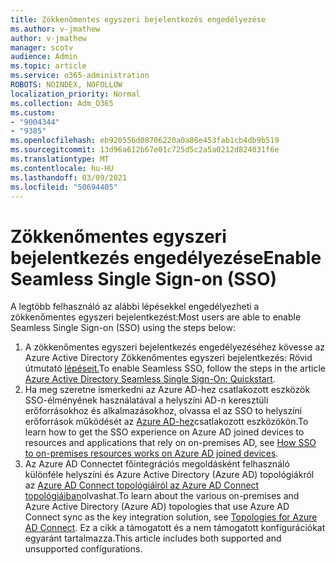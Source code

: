 ```yaml
---
title: Zökkenőmentes egyszeri bejelentkezés engedélyezése
ms.author: v-jmathew
author: v-jmathew
manager: scotv
audience: Admin
ms.topic: article
ms.service: o365-administration
ROBOTS: NOINDEX, NOFOLLOW
localization_priority: Normal
ms.collection: Adm_O365
ms.custom:
- "9004344"
- "9385"
ms.openlocfilehash: eb920556d08706220a0a86e453fab1cb4db9b519
ms.sourcegitcommit: 13d96a612b67e01c725d5c2a5a0212d824031f6e
ms.translationtype: MT
ms.contentlocale: hu-HU
ms.lasthandoff: 03/09/2021
ms.locfileid: "50694405"
---
```

# <a name="enable-seamless-single-sign-on-sso"></a><span data-ttu-id="9ce04-102">Zökkenőmentes egyszeri bejelentkezés engedélyezése</span><span class="sxs-lookup"><span data-stu-id="9ce04-102">Enable Seamless Single Sign-on (SSO)</span></span>

<span data-ttu-id="9ce04-103">A legtöbb felhasználó az alábbi lépésekkel engedélyezheti a zökkenőmentes egyszeri bejelentkezést:</span><span class="sxs-lookup"><span data-stu-id="9ce04-103">Most users are able to enable Seamless Single Sign-on (SSO) using the steps below:</span></span>

1. <span data-ttu-id="9ce04-104">A zökkenőmentes egyszeri bejelentkezés engedélyezéséhez kövesse az Azure Active Directory Zökkenőmentes egyszeri bejelentkezés: Rövid útmutató [lépéseit.](https://docs.microsoft.com/azure/active-directory/hybrid/how-to-connect-sso-quick-start)</span><span class="sxs-lookup"><span data-stu-id="9ce04-104">To enable Seamless SSO, follow the steps in the article [Azure Active Directory Seamless Single Sign-On: Quickstart](https://docs.microsoft.com/azure/active-directory/hybrid/how-to-connect-sso-quick-start).</span></span>
2. <span data-ttu-id="9ce04-105">Ha meg szeretne ismerkedni az Azure AD-hez csatlakozott eszközök SSO-élményének használatával a helyszíni AD-n keresztüli erőforrásokhoz és alkalmazásokhoz, olvassa el az SSO to helyszíni erőforrások működését az [Azure AD-hez](https://docs.microsoft.com/azure/active-directory/devices/azuread-join-sso)csatlakozott eszközökön.</span><span class="sxs-lookup"><span data-stu-id="9ce04-105">To learn how to get the SSO experience on Azure AD joined devices to resources and applications that rely on on-premises AD, see [How SSO to on-premises resources works on Azure AD joined devices](https://docs.microsoft.com/azure/active-directory/devices/azuread-join-sso).</span></span>
3. <span data-ttu-id="9ce04-106">Az Azure AD Connectet főintegrációs megoldásként felhasználó különféle helyszíni és Azure Active Directory (Azure AD) topológiákról az [Azure AD Connect topológiáiról az Azure AD Connect topológiáiban](https://docs.microsoft.com/azure/active-directory/hybrid/plan-connect-topologies)olvashat.</span><span class="sxs-lookup"><span data-stu-id="9ce04-106">To learn about the various on-premises and Azure Active Directory (Azure AD) topologies that use Azure AD Connect sync as the key integration solution, see [Topologies for Azure AD Connect](https://docs.microsoft.com/azure/active-directory/hybrid/plan-connect-topologies).</span></span> <span data-ttu-id="9ce04-107">Ez a cikk a támogatott és a nem támogatott konfigurációkat egyaránt tartalmazza.</span><span class="sxs-lookup"><span data-stu-id="9ce04-107">This article includes both supported and unsupported configurations.</span></span>
